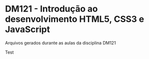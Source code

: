 # DM121 - Introdução ao desenvolvimento HTML5, CSS3 e JavaScript

Arquivos gerados durante as aulas da disciplina DM121

Test
